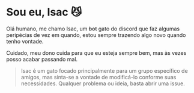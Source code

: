 # Sou eu, Isac 😼

Olá humano, me chamo Isac, um ~~bot~~ gato do discord que faz algumas peripécias de vez em quando, estou sempre trazendo algo novo quando tenho vontade. 

Cuidado, meu dono cuida para que eu esteja sempre bem, mas às vezes posso acabar passando mal.

> Isac é um gato focado principalmente para um grupo específico de amigos, mas sinta-se a vontade de modificá-lo conforme suas necessidades. Qualquer problema ou ideia, basta abrir uma issue.
